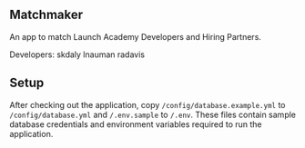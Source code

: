 ## Matchmaker ##

An app to match Launch Academy Developers and Hiring Partners.

Developers:
skdaly
lnauman
radavis

## Setup

After checking out the application, copy `/config/database.example.yml` to `/config/database.yml` and `/.env.sample` to `/.env`. These files contain sample database credentials and environment variables required to run the application.
